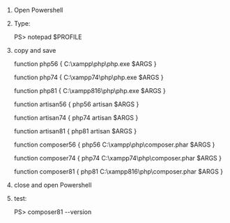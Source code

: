 1. Open Powershell
   
2. Type:
   
   PS> notepad $PROFILE
   
3. copy and save
   
   function php56 { C:\xampp\php\php.exe $ARGS }
   
   function php74 { C:\xampp74\php\php.exe $ARGS }
   
   function php81 { C:\xampp816\php\php.exe $ARGS }
   
   
   function artisan56 { php56 artisan $ARGS }
   
   function artisan74 { php74 artisan $ARGS }
   
   function artisan81 { php81 artisan $ARGS }
   

   function composer56 { php56 C:\xampp\php\composer.phar $ARGS }
   
   function composer74 { php74 C:\xampp74\php\composer.phar $ARGS }
   
   function composer81 { php81 C:\xampp816\php\composer.phar $ARGS }
   
   
5. close and open Powershell
   
6. test:
   
   PS> composer81 --version
